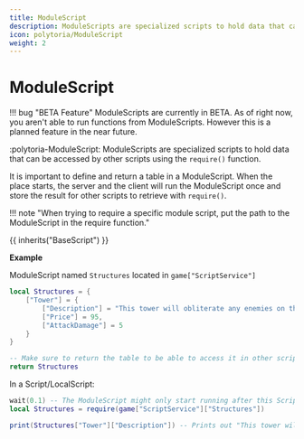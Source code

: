 ```yaml
---
title: ModuleScript
description: ModuleScripts are specialized scripts to hold data that can be accessed by other scripts using the `require()` function.
icon: polytoria/ModuleScript
weight: 2
---
```


# ModuleScript

!!! bug "BETA Feature"
    ModuleScripts are currently in BETA. As of right now, you aren't able to run functions from ModuleScripts. However this is a planned feature in the near future.

:polytoria-ModuleScript: ModuleScripts are specialized scripts to hold data that can be accessed by other scripts using the `require()` function.

It is important to define and return a table in a ModuleScript. When the place starts, the server and the client will run the ModuleScript once and store the result for other scripts to retrieve with `require()`.

!!! note "When trying to require a specific module script, put the path to the ModuleScript in the require function."

{{ inherits("BaseScript") }}

**Example**

ModuleScript named `Structures` located in `game["ScriptService"]`

```lua
local Structures = {
    ["Tower"] = {
        ["Description"] = "This tower will obliterate any enemies on the way to the castle!",
        ["Price"] = 95,
        ["AttackDamage"] = 5
    }
}

-- Make sure to return the table to be able to access it in other scripts!
return Structures
```

In a Script/LocalScript:

```lua
wait(0.1) -- The ModuleScript might only start running after this Script/LocalScript began running and thus this wait() is necessary
local Structures = require(game["ScriptService"]["Structures"])

print(Structures["Tower"]["Description"]) -- Prints out "This tower will obliterate any enemies on the way to the castle!" like how it was defined in the ModuleScript above.
```
